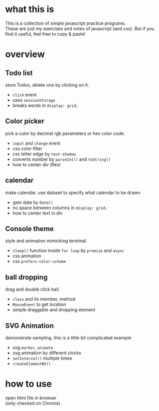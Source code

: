 # what this is
This is a collection of simple javascript practice programs.  
These are just my exercises and notes of javascript (and css). But if you find it useful, feel free to copy & paste!

# overview
## Todo list
store Todos, delete one by clicking on it.
- `click` event
- uses `sessionStorage`
- breaks words in `display: grid;`

## Color picker
pick a color by decimal rgb parameters or hex color code.
- `input` and `change` event
- css color filter
- css letter edge by `text-shadow`
- converts number by `parseInt()` and `toString()`
- how to center div (flex)

## calendar
make calendar. use dataset to specify what calendar to be drawn
- gets date by `Date()`
- no space between columns in `display: grid;`
- how to center text in div

## Console theme
style and animation mimicking terminal.
- `sleep()` function inside `for loop` by `promise` and `async`
- css animation
- css `prefers-color-scheme`

## ball dropping
drag and double click ball.
- `class` and its member, method
- `MouseEvent` to get location
- simple draggable and dropping element

## SVG Animation
demonstrate sampling. this is a little bit complicated example
- svg `marker`, `animate`
- svg animation by different clocks
- `setInterval()` multiple times
- `createElementNS()`

# how to use
open html file in browser  
(only checked on Chrome)
